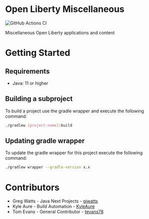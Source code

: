 # Open Liberty Miscellaneous

![GitHub Actions CI](https://github.com/OpenLiberty/open-liberty-misc/actions/workflows/CI.yml/badge.svg)

Miscellaneous Open Liberty applications and content

# Getting Started

## Requirements

- Java: 11 or higher

## Building a subproject

To build a project use the gradle wrapper and execute the following command:

```sh
./gradlew [project-name]:build
```

## Updating gradle wrapper

To update the gradle wrapper for this project execute the following command:

```sh
./gradlew wrapper --gradle-version x.x
```

# Contributors

* Greg Watts - Java Next Projects  - [gjwatts](https://github.com/gjwatts)
* Kyle Aure  - Build Automation    - [KyleAure](https://github.com/KyleAure)
* Tom Evans  - General Contributor - [tevans78](https://github.com/tevans78)
